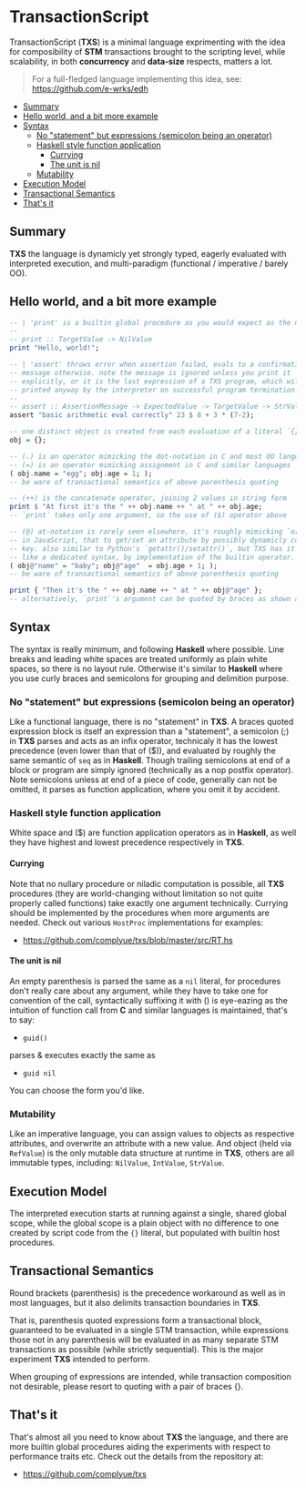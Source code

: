# TransactionScript

TransactionScript (**TXS**) is a minimal language exprimenting with the idea
for composibility of **STM** transactions brought to the scripting level,
while scalability, in both **concurrency** and **data-size** respects,
matters a lot.

> For a full-fledged language implementing this idea, see:
> https://github.com/e-wrks/edh

- [Summary](#summary)
- [Hello world, and a bit more example](#hello-world-and-a-bit-more-example)
- [Syntax](#syntax)
  - [No "statement" but expressions (semicolon being an operator)](#no-statement-but-expressions-semicolon-being-an-operator)
  - [Haskell style function application](#haskell-style-function-application)
    - [Currying](#currying)
    - [The unit is nil](#the-unit-is-nil)
  - [Mutability](#mutability)
- [Execution Model](#execution-model)
- [Transactional Semantics](#transactional-semantics)
- [That's it](#thats-it)

## Summary

**TXS** the language is dynamicly yet strongly typed, eagerly evaluated with
interpreted execution, and multi-paradigm
(functional / imperative / barely OO).

## Hello world, and a bit more example

```haskell
-- | 'print' is a builtin global procedure as you would expect as the norm.
--
-- print :: TargetValue -> NilValue
print "Hello, world!";

-- | 'assert' throws error when assertion failed, evals to a confirmation
-- message otherwise. note the message is ignored unless you print it
-- explicitly, or it is the last expression of a TXS program, which will be
-- printed anyway by the interpreter on successful program termination.
--
-- assert :: AssertionMessage -> ExpectedValue -> TargetValue -> StrValue
assert "basic arithmetic eval correctly" 23 $ 8 + 3 * (7-2);

-- one distinct object is created from each evaluation of a literal `{}`
obj = {};

-- (.) is an operator mimicking the dot-notation in C and most OO languages
-- (=) is an operator mimicking assignment in C and similar languages
( obj.name = "egg"; obj.age = 1; );
-- be ware of transactional semantics of above parenthesis quoting

-- (++) is the concatenate operator, joining 2 values in string form
print $ "At first it's the " ++ obj.name ++ " at " ++ obj.age;
-- `print` takes only one argument, so the use of ($) operator above

-- (@) at-notation is rarely seen elsewhere, it's roughly mimicking `o[key]`
-- in JavaScript, that to get/set an attribute by possibly dynamicly computed
-- key. also similar to Python's `getattr()/setattr()`, but TXS has it more
-- like a dedicated syntax, by implementation of the builtin operator.
( obj@"name" = "baby"; obj@"age"  = obj.age + 1; );
-- be ware of transactional semantics of above parenthesis quoting

print { "Then it's the " ++ obj.name ++ " at " ++ obj@"age" };
-- alternatively, `print`'s argument can be quoted by braces as shown above

```

## Syntax

The syntax is really minimum, and following **Haskell** where possible.
Line breaks and leading white spaces are treated uniformly as plain white
spaces, so there is no layout rule. Otherwise it's similar to **Haskell** where
you use curly braces and semicolons for grouping and delimition purpose.

### No "statement" but expressions (semicolon being an operator)

Like a functional language, there is no "statement" in **TXS**. A braces quoted
expression block is itself an expression than a "statement", a semicolon (;)
in **TXS** parses and acts as an infix operator, technicaly it has the lowest
precedence (even lower than that of (\$)), and evaluated by roughly the same
semantic of `seq` as in **Haskell**. Though trailing semicolons at end of a
block or program are simply ignored (technically as a nop postfix operator).
Note semicolons unless at end of a piece of code, generally can not be omitted,
it parses as function application, where you omit it by accident.

### Haskell style function application

White space and (\$) are function application operators as in **Haskell**, as
well they have highest and lowest precedence respectively in **TXS**.

#### Currying

Note that no nullary procedure or niladic computation is possible, all **TXS**
procedures (they are world-changing without limitation so not quite properly
called functions) take exactly one argument technically. Currying should
be implemented by the procedures when more arguments are needed.
Check out various `HostProc` implementations for examples:

- https://github.com/complyue/txs/blob/master/src/RT.hs

#### The unit is nil

An empty parenthesis is parsed the same as a `nil` literal, for procedures
don't really care about any argument, while they have to take one for
convention of the call, syntactically suffixing it with () is eye-eazing as
the intuition of function call from **C** and similar languages is maintained,
that's to say:

- `guid()`

parses & executes exactly the same as

- `guid nil`

You can choose the form you'd like.

### Mutability

Like an imperative language, you can assign values to objects as respective
attributes, and overwrite an attribute with a new value. And object (held
via `RefValue`) is the only mutable data structure at runtime in **TXS**,
others are all immutable types, including:
`NilValue`, `IntValue`, `StrValue`.

## Execution Model

The interpreted execution starts at running against a single, shared
global scope, while the global scope is a plain object with no difference
to one created by script code from the `{}` literal, but populated with
builtin host procedures.

## Transactional Semantics

Round brackets (parenthesis) is the precedence workaround as well as in
most languages, but it also delimits transaction boundaries in **TXS**.

That is, parenthesis quoted expressions form a transactional block,
guaranteed to be evaluated in a single STM transaction, while expressions
those not in any parenthesis will be evaluated in as many separate STM
transactions as possible (while strictly sequential). This is the major
experiment **TXS** intended to perform.

When grouping of expressions are intended, while transaction composition
not desirable, please resort to quoting with a pair of braces {}.

## That's it

That's almost all you need to know about **TXS** the language, and there are
more builtin global procedures aiding the experiments with respect to
performance traits etc. Check out the details from the repository at:

- https://github.com/complyue/txs
